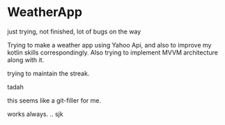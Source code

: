 # WeatherApp
just trying, not finished, lot of bugs on the way

Trying to make a weather app using Yahoo Api, and also to improve my kotlin skills correspondingly. 
Also trying to implement MVVM architecture along with it. 

trying to maintain the streak. 

tadah

this seems like a git-filler for me.

works always. ..
sjk
